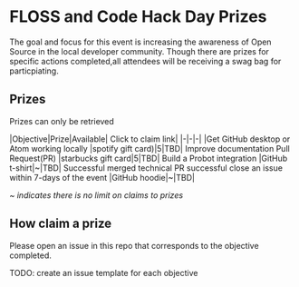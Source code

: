 # FLOSS and Code Hack Day Prizes

The goal and focus for this event is increasing the awareness of Open Source in the local developer community. Though there are prizes for specific actions completed,all attendees will be receiving a swag bag for particpiating. 

## Prizes

Prizes can only be retrieved 

|Objective|Prize|Available| Click to claim link|
|-|-|-|
|Get GitHub desktop or Atom working locally |spotify gift card)|5|TBD|
Improve documentation Pull Request(PR) |starbucks gift card|5|TBD|
Build a Probot integration |GitHub t-shirt|~|TBD|
Successful merged technical PR successful close an issue within 7-days of the event |GitHub hoodie|~|TBD|

*~ indicates there is no limit on claims to prizes*

## How claim a prize
Please open an issue in this repo that corresponds to the objective completed.

TODO: create an issue template for each objective
